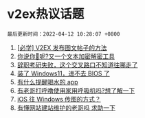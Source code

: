 # v2ex热议话题

`最后更新时间：2022-04-12 10:28:07 +0800`

1. [[必学] V2EX 发布图文帖子的方法](https://www.v2ex.com/t/846267)
1. [你说你🐴呢?又一个文本加密解密工具](https://www.v2ex.com/t/846245)
1. [辞职考研失败，这个交叉路口不知道往哪走了](https://www.v2ex.com/t/846237)
1. [装了 Windows11，进不去 BIOS 了](https://www.v2ex.com/t/846257)
1. [有什么提醒喝水的 app](https://www.v2ex.com/t/846229)
1. [有老哥打呼噜使用家用呼吸机吗?想了解一下](https://www.v2ex.com/t/846251)
1. [iOS 往 Windows 传图的方式？](https://www.v2ex.com/t/846321)
1. [有懂网站建站维护的老哥吗 求助一下](https://www.v2ex.com/t/846332)

